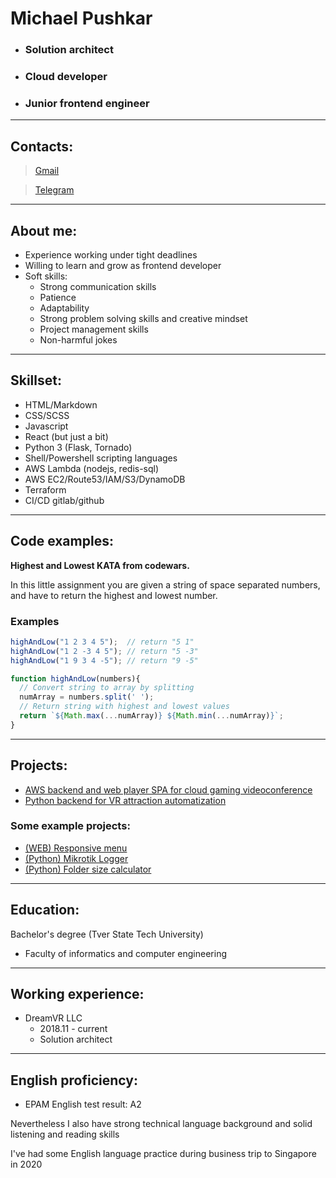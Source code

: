 # Michael Pushkar

* ### Solution architect
* ### Cloud developer
* ### Junior frontend engineer

---
## Contacts:

>[Gmail](mailto:aokimikats@gmail.com)

>[Telegram](https://t.me/girlypineapple)

---
## About me:

* Experience working under tight deadlines
* Willing to learn and grow as frontend developer
* Soft skills:
    * Strong communication skills
    * Patience
    * Adaptability
    * Strong problem solving skills and creative mindset
    * Project management skills
    * Non-harmful jokes

---
## Skillset:

* HTML/Markdown
* CSS/SCSS
* Javascript
* React (but just a bit)
* Python 3 (Flask, Tornado)
* Shell/Powershell scripting languages
* AWS Lambda (nodejs, redis-sql)
* AWS EC2/Route53/IAM/S3/DynamoDB
* Terraform
* CI/CD gitlab/github

---
## Code examples:
**Highest and Lowest KATA from codewars.**

In this little assignment you are given a string of space separated numbers, and have to return the highest and lowest number.

### Examples
```js
highAndLow("1 2 3 4 5");  // return "5 1"
highAndLow("1 2 -3 4 5"); // return "5 -3"
highAndLow("1 9 3 4 -5"); // return "9 -5"
```

```js
function highAndLow(numbers){
  // Convert string to array by splitting
  numArray = numbers.split(' ');
  // Return string with highest and lowest values
  return `${Math.max(...numArray)} ${Math.min(...numArray)}`;
}
```

---
## Projects:
* [AWS backend and web player SPA for cloud gaming videoconference](https://collectiveweb.live/)
* [Python backend for VR attraction automatization](https://boxblaster.com/)

### Some example projects:
* [(WEB) Responsive menu](https://aokimikats.github.io/md-responsive/)
* [(Python) Mikrotik Logger](https://github.com/aokimikats/py-mikrotik-logger)
* [(Python) Folder size calculator](https://github.com/aokimikats/py-folder-size-calc/blob/main/sizeCalc.py)

---
## Education:
Bachelor's degree (Tver State Tech University)
* Faculty of informatics and computer engineering

---
## Working experience:
* DreamVR LLC
    * 2018.11 - current
    * Solution architect

---
## English proficiency:
* EPAM English test result: A2

Nevertheless I also have strong technical language background and solid listening and reading skills

I've had some English language practice during business trip to Singapore in 2020